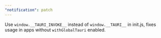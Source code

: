 ```yaml
---
"notification": patch
---
```


Use `window.__TAURI_INVOKE__` instead of `window.__TAURI__` in init.js, fixes usage in apps without `withGlobalTauri` enabled.
